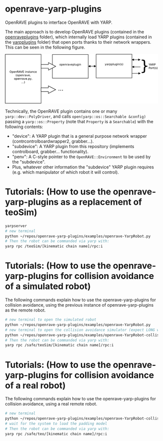 # openrave-yarp-plugins
OpenRAVE plugins to interface OpenRAVE with YARP.

The main approach is to develop OpenRAVE plugins (contained in the [openraveplugins](https://github.com/roboticslab-uc3m/openrave-yarp-plugins/tree/develop/openraveplugins) folder), which internally load YARP plugins (contained in the [yarpplugins](https://github.com/roboticslab-uc3m/openrave-yarp-plugins/tree/develop/yarpplugins) folder) that open ports thanks to their network wrappers. This can be seen in the following figure.

![Block Diagram](doc/readme/Diagram.png)

Technically, the OpenRAVE plugin contains one or many `yarp::dev::PolyDriver`, and calls  `open(yarp::os::Searchable &config)` passing a `yarp::os::Property` (note that `Property` is a `Searchable`) with the following contents:
- "device": A YARP plugin that is a general purpose network wrapper  (contrcontrolboardwrapper2, grabber...).
- "subdevice": A YARP plugin from this repository (implements controlboard, grabber... functionality).
- "penv": A C-style pointer to the `OpenRAVE::Environment` to be used by the "subdevice".
- Plus, whatever other information the "subdevice" YARP plugin requires (e.g. which manipulator of which robot it will control).

# Tutorials: (How to use the openrave-yarp-plugins as a replacement of teoSim)

```bash
yarpserver
# new terminal
python ~/repos/openrave-yarp-plugins/examples/openrave-YarpRobot.py
# Then the robot can be commanded via yarp with:
yarp rpc /teoSim/[kinematic chain name]/rpc:i
```

# Tutorials: (How to use the openrave-yarp-plugins for collision avoidance of a simulated robot)
The following commands explain how to use the openrave-yarp-plugins for collision avoidance, using the previous instance of openrave-yarp-plugins as the remote robot.

```bash
# new terminal to open the simulated robot
python ~/repos/openrave-yarp-plugins/examples/openrave-YarpRobot.py
# new terminal to open the collision avoidance simulator (expect LONG wait to load the padding model)
python ~/repos/openrave-yarp-plugins/examples/openrave-YarpRobot-collision-sim.py
# Then the robot can be commanded via yarp with:
yarp rpc /safe/teoSim/[kinematic chain name]/rpc:i
```

# Tutorials: (How to use the openrave-yarp-plugins for collision avoidance of a real robot)
The following commands explain how to use the openrave-yarp-plugins for collision avoidance, using a real remote robot.

```bash
# new terminal
python ~/repos/openrave-yarp-plugins/examples/openrave-YarpRobot-collision-real.py
# wait for the system to load the padding model
# Then the robot can be commanded via yarp with:
yarp rpc /safe/teo/[kinematic chain name]/rpc:i
```

